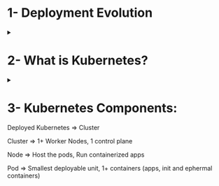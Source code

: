 # 1- Deployment Evolution
<details>
<summary></summary>

![](images/container_evolution.svg)

### Traditional:

Physical, no boundaries

Issues: resource allocation, underperform, under utilize, expensive

### Virtualized:

Isolation, security, better utilization, better scalability, reduce hardware costs

### Containered:

Relaxed version of isolation in VMs -> lightweight, but still have their own filesystem, share of CPU, memory, process space, ..

Benefits:
- Agile application creation and deployment //super fast and light
- Continuous development, integration, and deployment //images are immutabile
- Dev and Ops separation of concerns
- Environmental consistency //all OSs, CPs, machines
- Application-centric management: running an application on an OS using logical resources instead of running an OS on virtual hardware
- Loosely coupled, distributed, elastic, liberated micro-services
- Resource isolation //predictable application performance.
- Resource utilization //high efficiency and density.
</details>

# 2- What is Kubernetes?
<details>
<summary></summary>

Portable, extensible, open-source platform for managing containerized workloads and services, takes care of scaling and failover for your application, provides deployment patterns

- Service discovery and load balancing
- Storage orchestration Kubernetes: local storages, public cloud providers, and more.
- Automated rollouts and rollbacks
- Automatic bin packing based on CPU and memory (RAM)
![](images/binproblem.png)
- Self-healing: restarts, replaces, kills containers
- Secret and configuration management: It stores sensitive data aside from container images, and without exposing them.

</details>

# 3- Kubernetes Components:
<!-- <details>
<summary></summary>
</details> -->

Deployed Kubernetes => Cluster

Cluster => 1+ Worker Nodes, 1 control plane

Node => Host the pods, Run containerized apps

Pod => Smallest deployable unit, 1+ containers (apps, init and ephermal containers)
